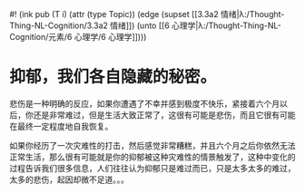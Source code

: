 #! (ink pub (T i) (attr (type Topic)) (edge (supset [[3.3a2 情绪|λ:/Thought-Thing-NL-Cognition/3.3a2 情绪]]) (unto [[6 心理学|λ:/Thought-Thing-NL-Cognition/元素/6 心理学/6 心理学]])))

# 抑郁，我们各自隐藏的秘密。

悲伤是一种明确的反应，如果你遭遇了不幸并感到极度不快乐，紧接着六个月以后，你还是非常难过，但是生活大致正常了，这很有可能是悲伤，而且它很有可能在最终一定程度地自我恢复。

如果你经历了一次灾难性的打击，然后感觉非常糟糕，并且六个月之后你依然无法正常生活，那么很有可能就是你的抑郁被这种灾难性的情景触发了，这种中变化的过程告诉我们很多信息，人们往往认为抑郁只是难过而已，只是太多太多的难过，太多的悲伤，起因却微不足道。。。